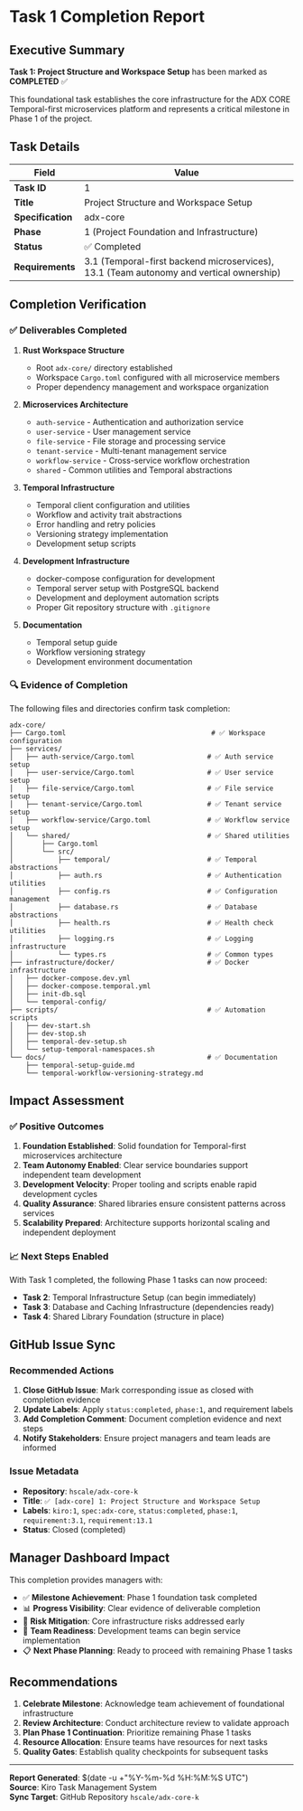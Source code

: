 # Task 1 Completion Report

## Executive Summary

**Task 1: Project Structure and Workspace Setup** has been marked as **COMPLETED** ✅

This foundational task establishes the core infrastructure for the ADX CORE Temporal-first microservices platform and represents a critical milestone in Phase 1 of the project.

## Task Details

| Field | Value |
|-------|-------|
| **Task ID** | 1 |
| **Title** | Project Structure and Workspace Setup |
| **Specification** | adx-core |
| **Phase** | 1 (Project Foundation and Infrastructure) |
| **Status** | ✅ Completed |
| **Requirements** | 3.1 (Temporal-first backend microservices), 13.1 (Team autonomy and vertical ownership) |

## Completion Verification

### ✅ Deliverables Completed

1. **Rust Workspace Structure**
   - Root `adx-core/` directory established
   - Workspace `Cargo.toml` configured with all microservice members
   - Proper dependency management and workspace organization

2. **Microservices Architecture**
   - `auth-service` - Authentication and authorization service
   - `user-service` - User management service  
   - `file-service` - File storage and processing service
   - `tenant-service` - Multi-tenant management service
   - `workflow-service` - Cross-service workflow orchestration
   - `shared` - Common utilities and Temporal abstractions

3. **Temporal Infrastructure**
   - Temporal client configuration and utilities
   - Workflow and activity trait abstractions
   - Error handling and retry policies
   - Versioning strategy implementation
   - Development setup scripts

4. **Development Infrastructure**
   - docker-compose configuration for development
   - Temporal server setup with PostgreSQL backend
   - Development and deployment automation scripts
   - Proper Git repository structure with `.gitignore`

5. **Documentation**
   - Temporal setup guide
   - Workflow versioning strategy
   - Development environment documentation

### 🔍 Evidence of Completion

The following files and directories confirm task completion:

```
adx-core/
├── Cargo.toml                                    # ✅ Workspace configuration
├── services/
│   ├── auth-service/Cargo.toml                  # ✅ Auth service setup
│   ├── user-service/Cargo.toml                  # ✅ User service setup
│   ├── file-service/Cargo.toml                  # ✅ File service setup
│   ├── tenant-service/Cargo.toml                # ✅ Tenant service setup
│   ├── workflow-service/Cargo.toml              # ✅ Workflow service setup
│   └── shared/                                  # ✅ Shared utilities
│       ├── Cargo.toml
│       └── src/
│           ├── temporal/                        # ✅ Temporal abstractions
│           ├── auth.rs                          # ✅ Authentication utilities
│           ├── config.rs                        # ✅ Configuration management
│           ├── database.rs                      # ✅ Database abstractions
│           ├── health.rs                        # ✅ Health check utilities
│           ├── logging.rs                       # ✅ Logging infrastructure
│           └── types.rs                         # ✅ Common types
├── infrastructure/docker/                       # ✅ Docker infrastructure
│   ├── docker-compose.dev.yml
│   ├── docker-compose.temporal.yml
│   ├── init-db.sql
│   └── temporal-config/
├── scripts/                                     # ✅ Automation scripts
│   ├── dev-start.sh
│   ├── dev-stop.sh
│   ├── temporal-dev-setup.sh
│   └── setup-temporal-namespaces.sh
└── docs/                                        # ✅ Documentation
    ├── temporal-setup-guide.md
    └── temporal-workflow-versioning-strategy.md
```

## Impact Assessment

### ✅ Positive Outcomes

1. **Foundation Established**: Solid foundation for Temporal-first microservices architecture
2. **Team Autonomy Enabled**: Clear service boundaries support independent team development
3. **Development Velocity**: Proper tooling and scripts enable rapid development cycles
4. **Quality Assurance**: Shared libraries ensure consistent patterns across services
5. **Scalability Prepared**: Architecture supports horizontal scaling and independent deployment

### 📈 Next Steps Enabled

With Task 1 completed, the following Phase 1 tasks can now proceed:

- **Task 2**: Temporal Infrastructure Setup (can begin immediately)
- **Task 3**: Database and Caching Infrastructure (dependencies ready)
- **Task 4**: Shared Library Foundation (structure in place)

## GitHub Issue Sync

### Recommended Actions

1. **Close GitHub Issue**: Mark corresponding issue as closed with completion evidence
2. **Update Labels**: Apply `status:completed`, `phase:1`, and requirement labels
3. **Add Completion Comment**: Document completion evidence and next steps
4. **Notify Stakeholders**: Ensure project managers and team leads are informed

### Issue Metadata

- **Repository**: `hscale/adx-core-k`
- **Title**: `✅ [adx-core] 1: Project Structure and Workspace Setup`
- **Labels**: `kiro:1`, `spec:adx-core`, `status:completed`, `phase:1`, `requirement:3.1`, `requirement:13.1`
- **Status**: Closed (completed)

## Manager Dashboard Impact

This completion provides managers with:

- ✅ **Milestone Achievement**: Phase 1 foundation task completed
- 📊 **Progress Visibility**: Clear evidence of deliverable completion
- 🎯 **Risk Mitigation**: Core infrastructure risks addressed early
- 👥 **Team Readiness**: Development teams can begin service implementation
- 📋 **Next Phase Planning**: Ready to proceed with remaining Phase 1 tasks

## Recommendations

1. **Celebrate Milestone**: Acknowledge team achievement of foundational infrastructure
2. **Review Architecture**: Conduct architecture review to validate approach
3. **Plan Phase 1 Continuation**: Prioritize remaining Phase 1 tasks
4. **Resource Allocation**: Ensure teams have resources for next tasks
5. **Quality Gates**: Establish quality checkpoints for subsequent tasks

---

**Report Generated**: $(date -u +"%Y-%m-%d %H:%M:%S UTC")  
**Source**: Kiro Task Management System  
**Sync Target**: GitHub Repository `hscale/adx-core-k`